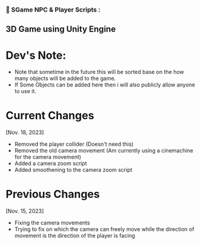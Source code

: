 ### 🔨 SGame NPC & Player Scripts :
3D Game using Unity Engine
---

<h1>Dev's Note:</h1>

- Note that sometime in the future this will be sorted base on the how many objects will be added to the game.
- If Some Objects can be added here then i will also publicly allow anyone to use it.

<h1>Current Changes</h1>

[Nov. 18, 2023]
- Removed the player collider (Doesn't need this)
- Removed the old camera movement (Am currently using a cinemachine for the camera movement)
- Added a camera zoom script
- Added smoothening to the camera zoom script

<h1>Previous Changes</h1>

[Nov. 15, 2023]
- Fixing the camera movements
- Trying to fix on which the camera can freely move while the direction of movement is the direction of the player is facing
